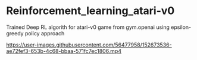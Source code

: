 # Reinforcement_learning_atari-v0

Trained Deep RL algorith for atari-v0 game from gym.openai using epsilon-greedy policy approach 

https://user-images.githubusercontent.com/56477958/152673536-ae72fef3-653b-4c68-bbaa-571fc7ec1806.mp4

